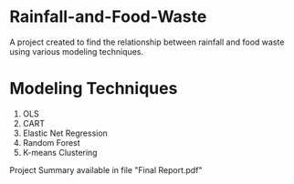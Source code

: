 # Rainfall-and-Food-Waste
A project created to find the relationship between rainfall and food waste using various modeling techniques.

# Modeling Techniques
1. OLS
2. CART
3. Elastic Net Regression
4. Random Forest
5. K-means Clustering

Project Summary available in file "Final Report.pdf"
